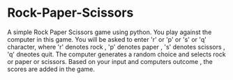 # Rock-Paper-Scissors
A simple Rock Paper Scissors game using python.
You play against the computer in this game.
You will be asked to enter 'r' or 'p' or 's' or 'q' character, where 'r' denotes rock , 'p' denotes paper , 's' denotes scissors , 'q' dneotes quit.
The computer generates a random choice and selects rock or paper or scissors.
Based on your input and computers outcome , the scores are added in the game.
